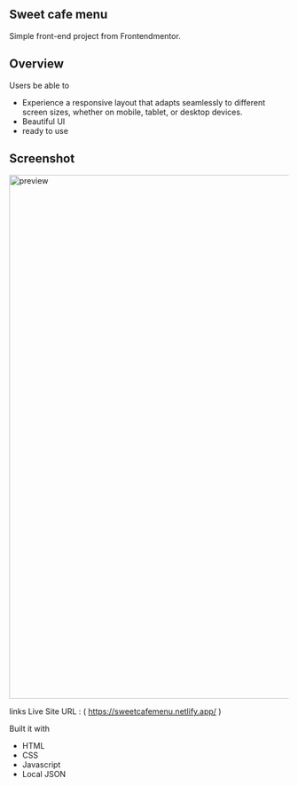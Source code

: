 Sweet cafe menu
--------------------
Simple front-end project from Frontendmentor.

Overview
--------------------
Users be able to
- Experience a responsive layout that adapts seamlessly to different screen sizes, whether on mobile, tablet, or desktop devices.
- Beautiful UI
- ready to use

Screenshot
--------------------
<img width="945" alt="preview" src="https://github.com/user-attachments/assets/198388c7-7d91-4593-a358-e6d849e5498e">

links
Live Site URL : ( https://sweetcafemenu.netlify.app/ ) 

Built it with
- HTML
- CSS 
- Javascript
- Local JSON


